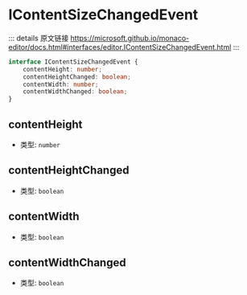# IContentSizeChangedEvent
        
::: details 原文链接
https://microsoft.github.io/monaco-editor/docs.html#interfaces/editor.IContentSizeChangedEvent.html
:::

```ts
interface IContentSizeChangedEvent {
    contentHeight: number;
    contentHeightChanged: boolean;
    contentWidth: number;
    contentWidthChanged: boolean;
}
```

## contentHeight
- 类型: `number`


## contentHeightChanged
- 类型: `boolean`


## contentWidth
- 类型: `boolean`


## contentWidthChanged
- 类型: `boolean`

